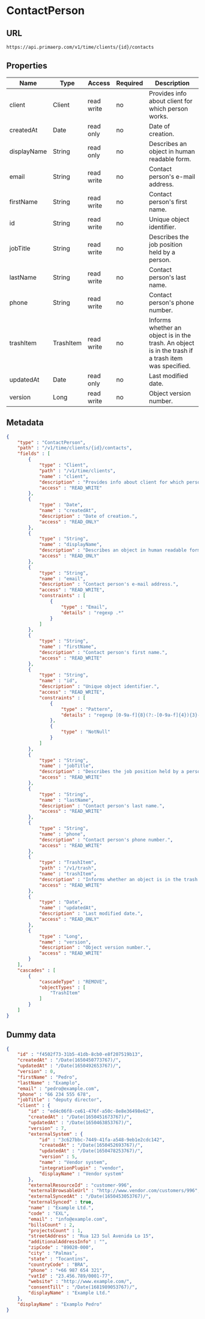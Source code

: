 ContactPerson
==

## URL

	https://api.primaerp.com/v1/time/clients/{id}/contacts

## Properties

| Name        | Type      | Access     | Required | Description                                                                                         |
|-------------|-----------|------------|----------|-----------------------------------------------------------------------------------------------------|
| client      | Client    | read write | no       | Provides info about client for which person works.                                                  |
| createdAt   | Date      | read only  | no       | Date of creation.                                                                                   |
| displayName | String    | read only  | no       | Describes an object in human readable form.                                                         |
| email       | String    | read write | no       | Contact person's e-mail address.                                                                    |
| firstName   | String    | read write | no       | Contact person's first name.                                                                        |
| id          | String    | read write | no       | Unique object identifier.                                                                           |
| jobTitle    | String    | read write | no       | Describes the job position held by a person.                                                        |
| lastName    | String    | read write | no       | Contact person's last name.                                                                         |
| phone       | String    | read write | no       | Contact person's phone number.                                                                      |
| trashItem   | TrashItem | read write | no       | Informs whether an object is in the trash. An object is in the trash if a trash item was specified. |
| updatedAt   | Date      | read only  | no       | Last modified date.                                                                                 |
| version     | Long      | read write | no       | Object version number.                                                                              |

## Metadata

```JSON
{
	"type" : "ContactPerson",
	"path" : "/v1/time/clients/{id}/contacts",
	"fields" : [
		{
			"type" : "Client",
			"path" : "/v1/time/clients",
			"name" : "client",
			"description" : "Provides info about client for which person works.",
			"access" : "READ_WRITE"
		},
		{
			"type" : "Date",
			"name" : "createdAt",
			"description" : "Date of creation.",
			"access" : "READ_ONLY"
		},
		{
			"type" : "String",
			"name" : "displayName",
			"description" : "Describes an object in human readable form.",
			"access" : "READ_ONLY"
		},
		{
			"type" : "String",
			"name" : "email",
			"description" : "Contact person's e-mail address.",
			"access" : "READ_WRITE",
			"constraints" : [
				{
					"type" : "Email",
					"details" : "regexp .*"
				}
			]
		},
		{
			"type" : "String",
			"name" : "firstName",
			"description" : "Contact person's first name.",
			"access" : "READ_WRITE"
		},
		{
			"type" : "String",
			"name" : "id",
			"description" : "Unique object identifier.",
			"access" : "READ_WRITE",
			"constraints" : [
				{
					"type" : "Pattern",
					"details" : "regexp [0-9a-f]{8}(?:-[0-9a-f]{4}){3}-[0-9a-f]{12}"
				},
				{
					"type" : "NotNull"
				}
			]
		},
		{
			"type" : "String",
			"name" : "jobTitle",
			"description" : "Describes the job position held by a person.",
			"access" : "READ_WRITE"
		},
		{
			"type" : "String",
			"name" : "lastName",
			"description" : "Contact person's last name.",
			"access" : "READ_WRITE"
		},
		{
			"type" : "String",
			"name" : "phone",
			"description" : "Contact person's phone number.",
			"access" : "READ_WRITE"
		},
		{
			"type" : "TrashItem",
			"path" : "/v1/trash",
			"name" : "trashItem",
			"description" : "Informs whether an object is in the trash. An object is in the trash if a trash item was specified.",
			"access" : "READ_WRITE"
		},
		{
			"type" : "Date",
			"name" : "updatedAt",
			"description" : "Last modified date.",
			"access" : "READ_ONLY"
		},
		{
			"type" : "Long",
			"name" : "version",
			"description" : "Object version number.",
			"access" : "READ_WRITE"
		}
	],
	"cascades" : [
		{
			"cascadeType" : "REMOVE",
			"objectTypes" : [
				"TrashItem"
			]
		}
	]
}
```

## Dummy data

```JSON
{
	"id" : "f4502f73-31b5-41db-8cb0-e8f207519b13",
	"createdAt" : "/Date(1650450773767)/",
	"updatedAt" : "/Date(1650492653767)/",
	"version" : 0,
	"firstName" : "Pedro",
	"lastName" : "Examplo",
	"email" : "pedro@example.com",
	"phone" : "66 234 555 678",
	"jobTitle" : "deputy director",
	"client" : {
		"id" : "ed4c06f8-ce61-476f-a50c-8e8e36498e62",
		"createdAt" : "/Date(1650451673767)/",
		"updatedAt" : "/Date(1650463853767)/",
		"version" : 7,
		"externalSystem" : {
			"id" : "3c627bbc-7449-41fa-a548-9eb1e2cdc142",
			"createdAt" : "/Date(1650452693767)/",
			"updatedAt" : "/Date(1650478253767)/",
			"version" : 5,
			"name" : "Vendor system",
			"integrationPlugin" : "vendor",
			"displayName" : "Vendor system"
		},
		"externalResourceId" : "customer-996",
		"externalBrowsableUrl" : "http://www.vendor.com/customers/996",
		"externalSyncedAt" : "/Date(1650453053767)/",
		"externalSynced" : true,
		"name" : "Example Ltd.",
		"code" : "EXL",
		"email" : "info@example.com",
		"billsCount" : 2,
		"projectsCount" : 1,
		"streetAddress" : "Rua 123 Sul Avenida Lo 15",
		"additionalAddressInfo" : "",
		"zipCode" : "89020-000",
		"city" : "Palmas",
		"state" : "Tocantins",
		"countryCode" : "BRA",
		"phone" : "+66 987 654 321",
		"vatId" : "23.456.789/0001-77",
		"website" : "http://www.example.com/",
		"consentTill" : "/Date(1681989053767)/",
		"displayName" : "Example Ltd."
	},
	"displayName" : "Examplo Pedro"
}
```
